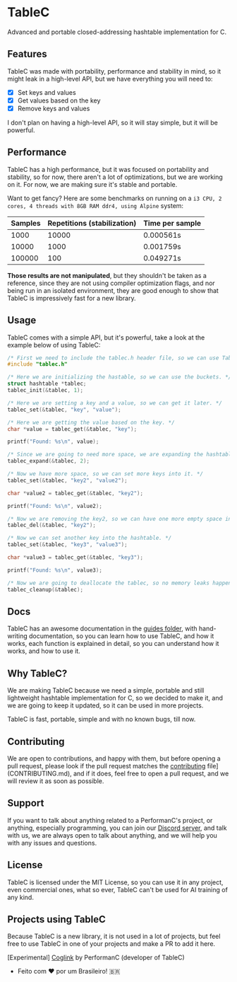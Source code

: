 # TableC

Advanced and portable closed-addressing hashtable implementation for C.

## Features

TableC was made with portability, performance and stability in mind, so it might leak in a high-level API, but we have everything you will need to:

- [x] Set keys and values
- [x] Get values based on the key
- [x] Remove keys and values

I don't plan on having a high-level API, so it will stay simple, but it will be powerful.

## Performance

TableC has a high performance, but it was focused on portability and stability, so for now, there aren't a lot of optimizations, but we are working on it. For now, we are making sure it's stable and portable.

Want to get fancy? Here are some benchmarks on running on a `i3 CPU, 2 cores, 4 threads with 8GB RAM ddr4, using Alpine` system:

| Samples | Repetitions (stabilization) | Time per sample |
| ------- | --------------------------- | --------------- |
| 1000    | 10000                       | 0.000561s       |
| 10000   | 1000                        | 0.001759s       |
| 100000  | 100                         | 0.049271s       |

**Those results are not manipulated**, but they shouldn't be taken as a reference, since they are not using compiler optimization flags, and nor being run in an isolated environment, they are good enough to show that TableC is impressively fast for a new library.

## Usage

TableC comes with a simple API, but it's powerful, take a look at the example below of using TableC:

```c
/* First we need to include the tablec.h header file, so we can use TableC's functions. */
#include "tablec.h"

/* Here we are initializing the hastable, so we can use the buckets. */
struct hashtable *tablec;
tablec_init(&tablec, 1);

/* Here we are setting a key and a value, so we can get it later. */
tablec_set(&tablec, "key", "value");

/* Here we are getting the value based on the key. */
char *value = tablec_get(&tablec, "key");

printf("Found: %s\n", value);

/* Since we are going to need more space, we are expanding the hashtable, so we can add more keys into it. */
tablec_expand(&tablec, 2);

/* Now we have more space, so we can set more keys into it. */
tablec_set(&tablec, "key2", "value2");

char *value2 = tablec_get(&tablec, "key2");

printf("Found: %s\n", value2);

/* Now we are removing the key2, so we can have one more empty space into the bucket. */
tablec_del(&tablec, "key2");

/* Now we can set another key into the hashtable. */
tablec_set(&tablec, "key3", "value3");

char *value3 = tablec_get(&tablec, "key3");

printf("Found: %s\n", value3);

/* Now we are going to deallocate the tablec, so no memory leaks happen. */
tablec_cleanup(&tablec);
```

## Docs

TableC has an awesome documentation in the [guides folder](guides/en-us/about.md), with hand-writing documentation, so you can learn how to use TableC, and how it works, each function is explained in detail, so you can understand how it works, and how to use it.

## Why TableC?

We are making TableC because we need a simple, portable and still lightweight hashtable implementation for C, so we decided to make it, and we are going to keep it updated, so it can be used in more projects.

TableC is fast, portable, simple and with no known bugs, till now.

## Contributing

We are open to contributions, and happy with them, but before opening a pull request, please look if the pull request matches the [contributing](CONTRIBUTING.md) file](CONTRIBUTING.md), and if it does, feel free to open a pull request, and we will review it as soon as possible.

## Support

If you want to talk about anything related to a PerformanC's project, or anything, especially programming, you can join our [Discord server](https://discord.gg/uPveNfTuCJ), and talk with us, we are always open to talk about anything, and we will help you with any issues and questions.

## License

TableC is licensed under the MIT License, so you can use it in any project, even commercial ones, what so ever, TableC can't be used for AI training of any kind.

## Projects using TableC

Because TableC is a new library, it is not used in a lot of projects, but feel free to use TableC in one of your projects and make a PR to add it here.

[Experimental] [Coglink](https://github.com/PerformanC/Coglink) by PerformanC (developer of TableC)

* Feito com :heart: por um Brasileiro! 🇧🇷